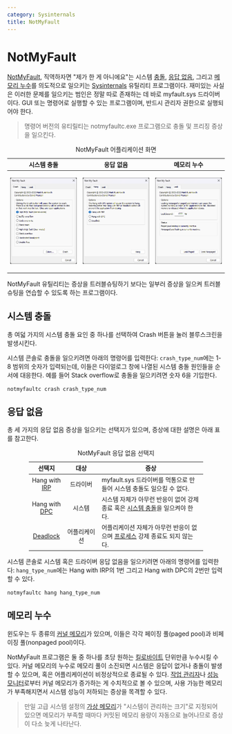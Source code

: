```yaml
---
category: Sysinternals
title: NotMyFault
---
```

# NotMyFault
[NotMyFault](https://aka.ms/notmyfault), 직역하자면 "제가 한 게 아니에요"는 시스템 [충돌](ko.BSOD.md), [응답 없음](https://ko.wikipedia.org/wiki/프리징_(컴퓨팅)), 그리고 [메모리 누수](https://ko.wikipedia.org/wiki/메모리_누수)를 의도적으로 일으키는 [Sysinternals](ko.Sysinternals.md) 유틸리티 프로그램이다. 재미있는 사실은 이러한 문제를 일으키는 범인은 정말 따로 존재하는 데 바로 myfault.sys 드라이버이다. GUI 또는 명령어로 실행할 수 있는 프로그램이며, 반드시 관리자 권한으로 실행되어야 한다.

> 명령어 버전의 유티릴티는 notmyfaultc.exe 프로그램으로 충돌 및 프리징 증상을 일으킨다.

<table style="table-layout: fixed; width: 100%; margin: auto;">
<caption style="caption-side: top;">NotMyFault 어플리케이션 화면</caption>
<thead><tr><th style="text-align: center;">시스템 충돌</th><th style="text-align: center;">응답 없음</th><th style="text-align: center;">메모리 누수</th></tr></thead>
<tbody><tr style="overflow: auto;"><td style="overflow: inherit;">

![NotMyFault 시스템 충돌 탭](./images/sysinternals_notmyfault_crash.png)
</td><td style="overflow: inherit;">

![NotMyFault 응답 없음 탭](./images/sysinternals_notmyfault_hang.png)
</td><td style="overflow: inherit;">

![NotMyFault 메모리 누수 탭](./images/sysinternals_notmyfault_leak.png)
</td></tr></tbody>
</table>

NotMyFault 유틸리티는 증상을 트러블슈팅하기 보다는 일부러 증상을 일으켜 트러블슈팅을 연습할 수 있도록 하는 프로그램이다.

## 시스템 충돌
총 여덟 가지의 시스템 충돌 요인 중 하나를 선택하여 Crash 버튼을 눌러 블루스크린을 발생시킨다.

시스템 콘솔로 충돌을 일으키려면 아래의 명령어를 입력한다: `crash_type_num`에는 1-8 범위의 숫자가 입력되는데, 이들은 다이얼로그 창에 나열된 시스템 충돌 원인들을 순서에 대응한다. 예를 들어 Stack overflow로 충돌을 일으키려면 숫자 6을 기입한다.

```terminal
notmyfaultc crash crash_type_num
```

## 응답 없음
총 세 가지의 응답 없음 증상을 일으키는 선택지가 있으며, 증상에 대한 설명은 아래 표를 참고한다.

<table style="width: 80%; margin: auto;">
<caption style="caption-side: top;">NotMyFault 응답 없음 선택지</caption>
<thead><tr><th style="text-align: center;">선택지</th><th style="text-align: center;">대상</th><th style="text-align: center;">증상</th></tr></thead>
<tbody>
<tr><td style="text-align: center; width: 20%">Hang with <a href="https://en.wikipedia.org/wiki/I/O_request_packet">IRP</a></td><td style="text-align: center; width: 20%">드라이버</td><td>myfault.sys 드라이버를 먹통으로 만들어 시스템 충돌도 일으킬 수 없다.</td></tr>
<tr><td style="text-align: center; width: 20%">Hang with <a href="ko.Processor.md#지연-프로시저-호출">DPC</a></td><td style="text-align: center; width: 20%">시스템</td><td>시스템 자체가 아무런 반응이 없어 강제 종료 혹은 <a href="ko.BSOD.md#강제-시스템-충돌">시스템 충돌</a>을 일으켜야 한다.</td></tr>
<tr><td style="text-align: center; width: 20%"><a href="https://ko.wikipedia.org/wiki/교착_상태">Deadlock</a></td><td style="text-align: center; width: 20%">어플리케이션</td><td>어플리케이션 자체가 아무런 반응이 없으며 <a href="ko.Process.md">프로세스</a> 강제 종료도 되지 않는다.</td></tr>
</tbody>
</table>

시스템 콘솔로 시스템 혹은 드라이버 응답 없음을 일으키려면 아래의 명령어를 입력한다: `hang_type_num`에는 Hang with IRP의 1번 그리고 Hang with DPC의 2번만 입력할 수 있다.

```terminal
notmyfaultc hang hang_type_num
```

## 메모리 누수
윈도우는 두 종류의 [커널 메모리](ko.Memory.md#메모리-풀)가 있으며, 이들은 각각 페이징 풀(paged pool)과 비페이징 풀(nonpaged pool)이다.

NotMyFault 프로그램은 둘 중 하나를 초당 원하는 [킬로바이트](https://ko.wikipedia.org/wiki/킬로바이트) 단위만큼 누수시킬 수 있다. 커널 메모리의 누수로 메모리 풀이 소진되면 시스템은 응답이 없거나 충돌이 발생할 수 있으며, 혹은 어플리케이션이 비정상적으로 종료될 수 있다. [작업 관리자](https://ko.wikipedia.org/wiki/작업_관리자)나 [성능 모니터](ko.Performance_Monitor.md)로부터 커널 메모리가 증가하는 게 수치적으로 볼 수 있으며, 사용 가능한 메모리가 부족해지면서 시스템 성능이 저하되는 증상을 목격할 수 있다.

> 만일 고급 시스템 설정의 [가상 메모리](ko.Memory.md#페이징-파일)가 "시스템이 관리하는 크기"로 지정되어 있으면 메모리가 부족할 때마다 커밋된 메모리 용량이 자동으로 늘어나므로 증상이 다소 늦게 나타난다.
